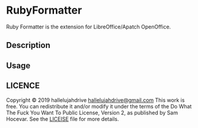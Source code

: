 # RubyFormatter
Ruby Formatter is the extension for LibreOffice/Apatch OpenOffice.

## Description

## Usage

## LICENCE
Copyright © 2019 hallelujahdrive <hallelujahdrive@gmail.com>
This work is free. You can redistribute it and/or modify it under the
terms of the Do What The Fuck You Want To Public License, Version 2,
as published by Sam Hocevar. See the [LICEISE](/LICENSE) file for more details.